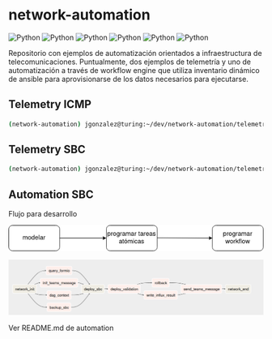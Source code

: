 # network-automation

![Python](https://img.shields.io/badge/automation-v1.0.0-orange)
![Python](https://img.shields.io/badge/ansible-v2.10.0-blue)
![Python](https://img.shields.io/badge/TextFSM-blue)
![Python](https://img.shields.io/badge/Jinja2-blue)
![Python](https://img.shields.io/badge/python-v3.8-blue)
![Python](https://img.shields.io/badge/platform-linux--64%7Cwin--64-lightgrey)

Repositorio con ejemplos de automatización orientados a infraestructura de telecomunicaciones. Puntualmente, dos ejemplos de telemetría y uno de automatización a través de workflow engine que utiliza inventario dinámico de ansible para aprovisionarse de los datos necesarios para ejecutarse.


## Telemetry ICMP

```bash
(network-automation) jgonzalez@turing:~/dev/network-automation/telemetry/ansible/sbc(master)$ ansible-playbook -i inventory icmp.yml
```

## Telemetry SBC

```bash
(network-automation) jgonzalez@turing:~/dev/network-automation/telemetry/ansible/sbc(master)$ ansible-playbook -i inventory sbc.yml
```

## Automation SBC
Flujo para desarrollo

![automation](automation/doc/automation.png)

![automation_dag](automation/doc/dag.png)

Ver README.md de automation
